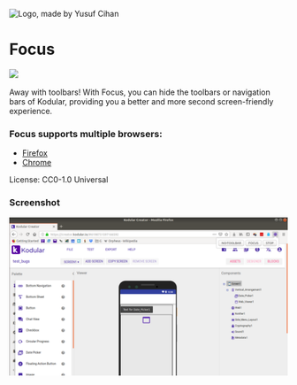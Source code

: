 ![Logo, made by Yusuf Cihan](https://addons.cdn.mozilla.net/user-media/addon_icons/1588/1588969-128.png)
# Focus
[![](https://img.shields.io/badge/Platform-Firefox-blue.svg?style=for-the-badge)](#)

Away with toolbars! With Focus, you can hide the toolbars or navigation bars of Kodular, providing you a better and more second screen-friendly experience. 

### Focus supports multiple browsers:

* [Firefox](https://github.com/focus-for-kodular/focus-firefox)
* [Chrome](https://github.com/focus-for-kodular/focus-chrome)

License: CC0-1.0 Universal

### Screenshot
![The creator, showing the addon, on Ubuntu 18.04](https://raw.githubusercontent.com/Daaniiieel/focus-for-firefox/master/screenshot.png)
